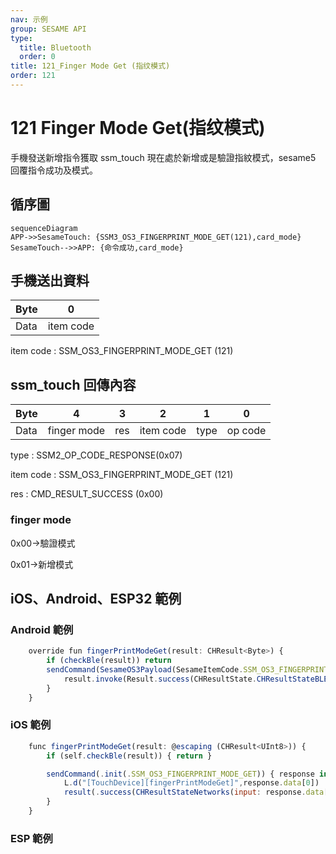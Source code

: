 ```yaml
---
nav: 示例
group: SESAME API
type:
  title: Bluetooth
  order: 0
title: 121_Finger Mode Get (指纹模式)
order: 121
---
```


# 121 Finger Mode Get(指纹模式)

手機發送新增指令獲取 ssm_touch 現在處於新增或是驗證指紋模式，sesame5 回覆指令成功及模式。

## 循序圖

```mermaid
sequenceDiagram
APP->>SesameTouch: {SSM3_OS3_FINGERPRINT_MODE_GET(121),card_mode}
SesameTouch-->>APP: {命令成功,card_mode}
```


## 手機送出資料

| Byte |     0     |
| ---- | :-------: |
| Data | item code |

item code : SSM_OS3_FINGERPRINT_MODE_GET (121)

## ssm_touch 回傳內容

| Byte |      4      |  3  |     2     |  1   |    0    |
| ---- | :---------: | :-: | :-------: | :--: | :-----: |
| Data | finger mode | res | item code | type | op code |

type : SSM2_OP_CODE_RESPONSE(0x07)

item code : SSM_OS3_FINGERPRINT_MODE_GET (121)

res : CMD_RESULT_SUCCESS (0x00)

### finger mode

0x00->驗證模式

0x01->新增模式

## iOS、Android、ESP32 範例
 

### Android 範例

```jsx | pure
    override fun fingerPrintModeGet(result: CHResult<Byte>) {
        if (checkBle(result)) return
        sendCommand(SesameOS3Payload(SesameItemCode.SSM_OS3_FINGERPRINT_MODE_GET.value, byteArrayOf())) { res ->
            result.invoke(Result.success(CHResultState.CHResultStateBLE(res.payload[0])))
        }
    }
```

### iOS 範例

```jsx | pure
    func fingerPrintModeGet(result: @escaping (CHResult<UInt8>)) {
        if (self.checkBle(result)) { return }

        sendCommand(.init(.SSM_OS3_FINGERPRINT_MODE_GET)) { response in
            L.d("[TouchDevice][fingerPrintModeGet]",response.data[0])
            result(.success(CHResultStateNetworks(input: response.data[0])))
        }
    }
```

### ESP 範例

```jsx | pure

``` 

